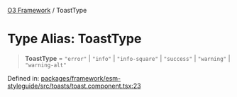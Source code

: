 [O3 Framework](../API.md) / ToastType

# Type Alias: ToastType

> **ToastType** = `"error"` \| `"info"` \| `"info-square"` \| `"success"` \| `"warning"` \| `"warning-alt"`

Defined in: [packages/framework/esm-styleguide/src/toasts/toast.component.tsx:23](https://github.com/its-kios09/openmrs-esm-core/blob/main/packages/framework/esm-styleguide/src/toasts/toast.component.tsx#L23)
